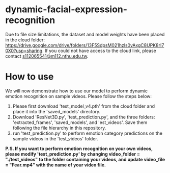 # dynamic-facial-expression-recognition

Due to file size limitations, the dataset and model weights have been placed in the cloud folder: https://drive.google.com/drive/folders/13F5SdpsM021hzls0vAxgC8UPK8rI70X0?usp=sharing. If you could not have access to the cloud link, please contact s112065541@m112.nthu.edu.tw.

<h1>How to use</h1>
We will now demonstrate how to use our model to perform dynamic emotion recognition on sample videos. Please follow the steps below:

<ol>
  <li>Please first download 'test_model_v4.pth' from the cloud folder and place it into the 'saved_models' directory.</li>
  <li>Download 'ResNet3D.py', 'test_prediction.py', and the three folders: 'extracted_frames', 'saved_models', and 'est_videos'. Save them following the file hierarchy in this repository.</li>
  <li>run 'test_prediction.py' to perform emotion category predictions on the sample videos in the 'test_videos' folder.</li>
</ol>

<b>P.S. If you want to perform emotion recognition on your own videos, please modify 'test_prediction.py' by changing video_folder = "./test_videos" to the folder containing your videos, and update video_file = "Fear.mp4" with the name of your video file.</b>
